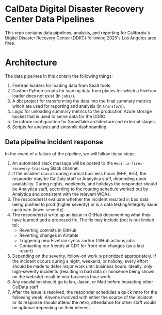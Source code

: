# CalData Digital Disaster Recovery Center Data Pipelines

This repo contains data pipelines, analysis, and reporting for California's
Digital Disaster Recovery Center (DDRC) following 2025's Los Angeles area fires.

# Architecture

The data pipelines in this contain the following things:

1. Fivetran loaders for loading data from SaaS tools.
1. Custom Python scripts for loading data from places for which a Fivetran loader
    does not exist (in `jobs/`).
1. A dbt project for transforming the data into the final summary metrics
    which are used for reporting and analysis (in `transform`).
1. Logic for unloading summary metrics to the production Azure storage bucket
    that is used to serve data for the DDRC.
1. Terraform configuration for Snowflake architecture and external stages.
1. Scripts for analysis and streamlit dashboarding.

## Data pipeline incident response

In the event of a failure of the pipeline, we will follow these steps:

1. An automated slack message will be posted to the `#odi-la-fires-recovery-tracking` Slack channel.
1. If the incident occurs during normal business hours (M-F, 9-5), the responder may be CalData staff or
    Analytica staff, depending upon availability. During nights, weekends, and holidays the responder
    should be Analytica staff, according to the rotating schedule worked out by Analytica and consistent
    with the relevant WOAs.
1. The responder(s) evaluate whether the incident resulted in bad data being pushed to prod
    (higher severity) or is a data testing/integrity issue upstream (lower severity).
1. The responder(s) write up an issue in GitHub documenting what they have learned and a proposed fix.
    The fix may include (but is not limited to):
    * Reverting commits in GitHub
    * Reverting changes in Airtable
    * Triggering new Fivetran syncs and/or GitHub actions jobs
    * Contacting our friends at CDT for front-end changes (as a last resort)
1. Depending on the severity, follow-on work is prioritized appropriately.
    If the incident occurs during a night, weekend, or holiday, every effort should be made to defer major work
    until business hours. Ideally, only high-severity incidents (resulting in bad data or
    nonsense being shown on the website) result in non-business hour work.
1. Any escalation should go to Ian, Jason, or Matt before impacting other CalData staff
1. After the issue is resolved, the responder schedules a quick retro for the following week.
    Anyone involved with either the source of the incident or its response should attend the retro,
    attendance for other staff would be optional depending on their interest.
